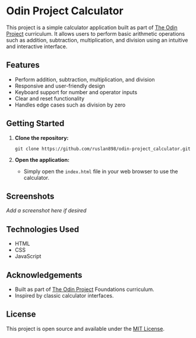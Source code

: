 # Odin Project Calculator

This project is a simple calculator application built as part of [The Odin Project](https://www.theodinproject.com/) curriculum. It allows users to perform basic arithmetic operations such as addition, subtraction, multiplication, and division using an intuitive and interactive interface.

## Features

- Perform addition, subtraction, multiplication, and division
- Responsive and user-friendly design
- Keyboard support for number and operator inputs
- Clear and reset functionality
- Handles edge cases such as division by zero

## Getting Started

1. **Clone the repository:**
   ```
   git clone https://github.com/ruslan898/odin-project_calculator.git
   ```

2. **Open the application:**
   - Simply open the `index.html` file in your web browser to use the calculator.

## Screenshots

_Add a screenshot here if desired_

## Technologies Used

- HTML
- CSS
- JavaScript

## Acknowledgements

- Built as part of [The Odin Project](https://www.theodinproject.com/) Foundations curriculum.
- Inspired by classic calculator interfaces.

## License

This project is open source and available under the [MIT License](LICENSE).
